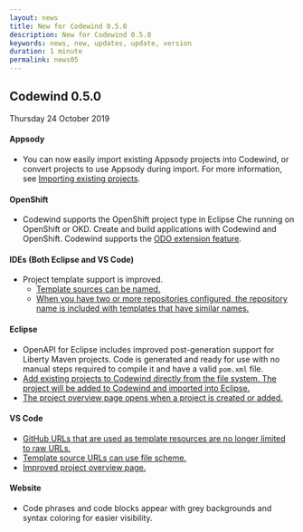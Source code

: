 ```yaml
---
layout: news
title: New for Codewind 0.5.0
description: New for Codewind 0.5.0
keywords: news, new, updates, update, version
duration: 1 minute
permalink: news05
---
```


## Codewind 0.5.0
Thursday 24 October 2019

#### Appsody
- You can now easily import existing Appsody projects into Codewind, or convert projects to use Appsody during import. For more information, see [Importing existing projects](importing-existing-projects.html).

#### OpenShift
- Codewind supports the OpenShift project type in Eclipse Che running on OpenShift or OKD. Create and build applications with Codewind and OpenShift. Codewind supports the [ODO extension feature](https://github.com/eclipse/codewind-odo-extension/blob/master/README.md). 

#### IDEs (Both Eclipse and VS Code)
- Project template support is improved.
  - [Template sources can be named.](https://github.com/eclipse/codewind/issues/541)
  - [When you have two or more repositories configured, the repository name is included with templates that have similar names.](https://github.com/eclipse/codewind/issues/570)

#### Eclipse
- OpenAPI for Eclipse includes improved post-generation support for Liberty Maven projects. Code is generated and ready for use with no manual steps required to compile it and have a valid `pom.xml` file.
- [Add existing projects to Codewind directly from the file system. The project will be added to Codewind and imported into Eclipse.](https://github.com/eclipse/codewind/issues/507)
- [The project overview page opens when a project is created or added.](https://github.com/eclipse/codewind-eclipse/issues/258)

#### VS Code
- [GitHub URLs that are used as template resources are no longer limited to raw URLs.](https://github.com/eclipse/codewind/issues/540)
- [Template source URLs can use file scheme.](https://github.com/eclipse/codewind-vscode/pull/223)
- [Improved project overview page.](https://github.com/eclipse/codewind-vscode/pull/225)

#### Website
- Code phrases and code blocks appear with grey backgrounds and syntax coloring for easier visibility.